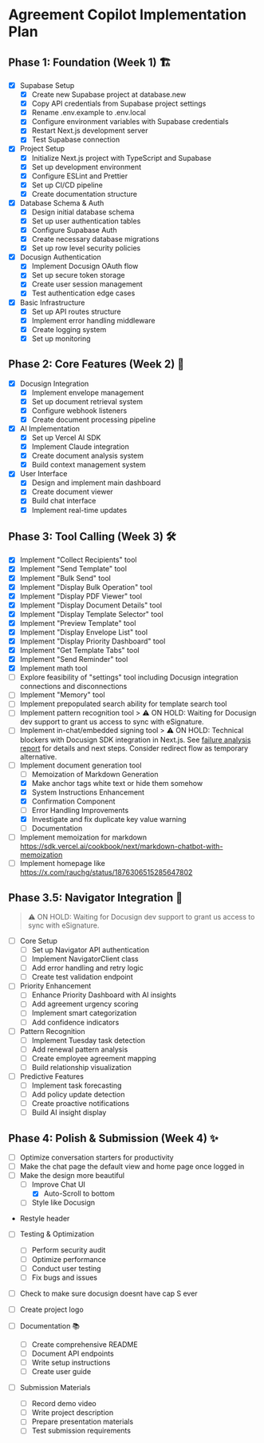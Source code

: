 # Agreement Copilot Implementation Plan

## Phase 1: Foundation (Week 1) 🏗️
- [x] Supabase Setup
  - [x] Create new Supabase project at database.new
  - [x] Copy API credentials from Supabase project settings
  - [x] Rename .env.example to .env.local
  - [x] Configure environment variables with Supabase credentials
  - [x] Restart Next.js development server
  - [x] Test Supabase connection

- [x] Project Setup
  - [x] Initialize Next.js project with TypeScript and Supabase
  - [x] Set up development environment
  - [x] Configure ESLint and Prettier
  - [x] Set up CI/CD pipeline
  - [x] Create documentation structure

- [x] Database Schema & Auth
  - [x] Design initial database schema
  - [x] Set up user authentication tables
  - [x] Configure Supabase Auth
  - [x] Create necessary database migrations
  - [x] Set up row level security policies

- [x] Docusign Authentication
  - [x] Implement Docusign OAuth flow
  - [x] Set up secure token storage
  - [x] Create user session management
  - [x] Test authentication edge cases

- [x] Basic Infrastructure
  - [x] Set up API routes structure
  - [x] Implement error handling middleware
  - [x] Create logging system
  - [x] Set up monitoring

## Phase 2: Core Features (Week 2) 🚀
- [x] Docusign Integration
  - [x] Implement envelope management
  - [x] Set up document retrieval system
  - [x] Configure webhook listeners
  - [x] Create document processing pipeline

- [x] AI Implementation
  - [x] Set up Vercel AI SDK
  - [x] Implement Claude integration
  - [x] Create document analysis system
  - [x] Build context management system

- [x] User Interface
  - [x] Design and implement main dashboard
  - [x] Create document viewer
  - [x] Build chat interface
  - [x] Implement real-time updates

## Phase 3: Tool Calling (Week 3) 🛠️
- [x] Implement "Collect Recipients" tool
- [x] Implement "Send Template" tool
- [x] Implement "Bulk Send" tool
- [x] Implement "Display Bulk Operation" tool
- [x] Implement "Display PDF Viewer" tool
- [x] Implement "Display Document Details" tool
- [x] Implement "Display Template Selector" tool
- [x] Implement "Preview Template" tool
- [x] Implement "Display Envelope List" tool
- [x] Implement "Display Priority Dashboard" tool
- [x] Implement "Get Template Tabs" tool
- [x] Implement "Send Reminder" tool
- [x] Implement math tool
- [ ] Explore feasibility of "settings" tool including Docusign integration connections and disconnections
- [ ] Implement "Memory" tool
- [ ] Implement prepopulated search ability for template search tool
- [ ] Implement pattern recognition tool
      > ⚠️ ON HOLD: Waiting for Docusign dev support to grant us access to sync with eSignature.
- [ ] Implement in-chat/embedded signing tool
      > ⚠️ ON HOLD: Technical blockers with Docusign SDK integration in Next.js. See [failure analysis report](agents/#12-failure-report.md) for details and next steps. Consider redirect flow as temporary alternative.
- [ ] Implement document generation tool
  - [ ] Memoization of Markdown Generation
  - [x] Make anchor tags white text or hide them somehow
  - [x] System Instructions Enhancement
  - [x] Confirmation Component
  - [ ] Error Handling Improvements
  - [x] Investigate and fix duplicate key value warning
  - [ ] Documentation
- [ ] Implement memoization for markdown https://sdk.vercel.ai/cookbook/next/markdown-chatbot-with-memoization
- [ ] Implement homepage like https://x.com/rauchg/status/1876306515285647802

## Phase 3.5: Navigator Integration 🧭
   > ⚠️ ON HOLD: Waiting for Docusign dev support to grant us access to sync with eSignature.
- [ ] Core Setup
  - [ ] Set up Navigator API authentication
  - [ ] Implement NavigatorClient class
  - [ ] Add error handling and retry logic
  - [ ] Create test validation endpoint

- [ ] Priority Enhancement
  - [ ] Enhance Priority Dashboard with AI insights
  - [ ] Add agreement urgency scoring
  - [ ] Implement smart categorization
  - [ ] Add confidence indicators

- [ ] Pattern Recognition
  - [ ] Implement Tuesday task detection
  - [ ] Add renewal pattern analysis
  - [ ] Create employee agreement mapping
  - [ ] Build relationship visualization

- [ ] Predictive Features
  - [ ] Implement task forecasting
  - [ ] Add policy update detection
  - [ ] Create proactive notifications
  - [ ] Build AI insight display

## Phase 4: Polish & Submission (Week 4) ✨
- [ ] Optimize conversation starters for productivity
- [ ] Make the chat page the default view and home page once logged in
- [ ] Make the design more beautiful
  - [ ] Improve Chat UI
    - [x] Auto-Scroll to bottom
  - [ ] Style like Docusign
- Restyle header
- [ ] Testing & Optimization
  - [ ] Perform security audit
  - [ ] Optimize performance
  - [ ] Conduct user testing
  - [ ] Fix bugs and issues
- [ ] Check to make sure docusign doesnt have cap S ever
- [ ] Create project logo

- [ ] Documentation 📚
  - [ ] Create comprehensive README
  - [ ] Document API endpoints
  - [ ] Write setup instructions
  - [ ] Create user guide

- [ ] Submission Materials
  - [ ] Record demo video
  - [ ] Write project description
  - [ ] Prepare presentation materials
  - [ ] Test submission requirements